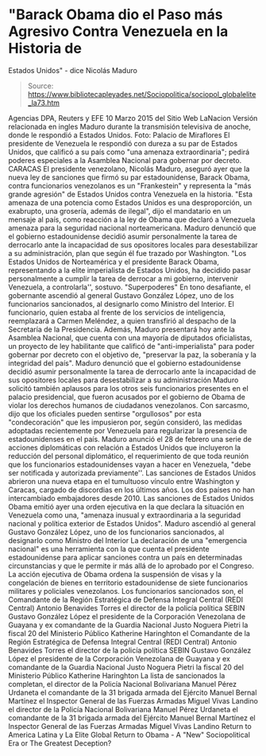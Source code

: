# "Barack Obama dio el Paso más Agresivo Contra Venezuela en la Historia de 
Estados Unidos" - dice Nicolás Maduro

> Source: https://www.bibliotecapleyades.net/Sociopolitica/sociopol_globalelite_la73.htm

Agencias DPA, Reuters y EFE 10 Marzo 2015
del Sitio Web LaNacion
Versión relacionada en ingles
Maduro durante la transmisión televisiva de anoche,
donde le respondió a Estados Unidos.
Foto: Palacio de Miraflores
El presidente de Venezuela le respondió con dureza
a su par de Estados Unidos, que calificó a su país como
"una amenaza extraordinaria";
pedirá poderes especiales a la Asamblea Nacional
para gobernar por decreto.
CARACAS
El presidente venezolano, Nicolás Maduro, aseguró ayer que la nueva ley de sanciones que firmó su par estadounidense, Barack Obama, contra funcionarios venezolanos es un "Frankestein" y representa la "más grande agresión" de Estados Unidos contra Venezuela en la historia.
"Esta amenaza de una potencia como Estados Unidos es una desproporción, un exabrupto, una grosería, además de ilegal", dijo el mandatario en un mensaje al país, como reacción a la ley de Obama que declaró a Venezuela amenaza para la seguridad nacional norteamericana.
Maduro denunció que el gobierno estadounidense
decidió asumir personalmente la tarea de derrocarlo
ante la incapacidad de sus opositores locales
para desestabilizar a su administración,
plan que según él fue trazado por Washington.
"Los Estados Unidos de Norteamérica y el presidente Barack Obama, representando a la elite imperialista de Estados Unidos, ha decidido pasar personalmente a cumplir la tarea de derrocar a mi gobierno, intervenir Venezuela, a controlarla'', sostuvo.
"Superpoderes" En tono desafiante, el gobernante ascendió al general Gustavo González López, uno de los funcionarios sancionados, al designarlo como Ministro del Interior.
El funcionario, quien estaba al frente de los servicios de inteligencia, reemplazará a Carmen Meléndez, a quien transfirió al despacho de la Secretaría de la Presidencia. Además, Maduro presentará hoy ante la Asamblea Nacional, que cuenta con una mayoría de diputados oficialistas, un proyecto de ley habilitante que calificó de "anti-imperialista" para poder gobernar por decreto con el objetivo de,
"preservar la paz, la soberanía y la integridad del país".
Maduro denunció que el gobierno estadounidense decidió asumir personalmente la tarea de derrocarlo ante la incapacidad de sus opositores locales para desestabilizar a su administración Maduro solicitó también aplausos para los otros seis funcionarios presentes en el palacio presidencial, que fueron acusados por el gobierno de Obama de violar los derechos humanos de ciudadanos venezolanos. Con sarcasmo, dijo que los oficiales pueden sentirse "orgullosos" por esta "condecoración" que les impusieron por, según consideró, las medidas adoptadas recientemente por Venezuela para regularizar la presencia de estadounidenses en el país. Maduro anunció el 28 de febrero una serie de acciones diplomáticas con relación a Estados Unidos que incluyeron la reducción del personal diplomático, el requerimiento de que toda reunión que los funcionarios estadounidenses vayan a hacer en Venezuela,
"debe ser notificada y autorizada previamente''.
Las sanciones de Estados Unidos abrieron una nueva etapa en el tumultuoso vínculo entre Washington y Caracas, cargado de discordias en los últimos años.
Los dos países no han intercambiado embajadores desde 2010.
Las sanciones de Estados Unidos Obama emitió ayer una orden ejecutiva en la que declara la situación en Venezuela como una,
"amenaza inusual y extraordinaria a la seguridad nacional y política exterior de Estados Unidos".
Maduro ascendió al general Gustavo González López,
uno de los funcionarios sancionados,
al designarlo como Ministro del Interior
La declaración de una "emergencia nacional" es una herramienta con la que cuenta el presidente estadounidense para aplicar sanciones contra un país en determinadas circunstancias y que le permite ir más allá de lo aprobado por el Congreso. La acción ejecutiva de Obama ordena la suspensión de visas y la congelación de bienes en territorio estadounidense de siete funcionarios militares y policiales venezolanos. Los funcionarios sancionados son,
el Comandante de la Región Estratégica de Defensa Integral Central (REDI Central) Antonio Benavides Torres el director de la policía política SEBIN Gustavo González López el presidente de la Corporación Venezolana de Guayana y ex comandante de la Guardia Nacional Justo Noguera Pietri la fiscal 20 del Ministerio Público Katherine Haringhton
el Comandante de la Región Estratégica de Defensa Integral Central (REDI Central) Antonio Benavides Torres
el director de la policía política SEBIN Gustavo González López
el presidente de la Corporación Venezolana de Guayana y ex comandante de la Guardia Nacional Justo Noguera Pietri
la fiscal 20 del Ministerio Público Katherine Haringhton
La lista de sancionados la completan,
el director de la Policía Nacional Bolivariana Manuel Pérez Urdaneta el comandante de la 31 brigada armada del Ejército Manuel Bernal Martínez el Inspector General de las Fuerzas Armadas Miguel Vivas Landino
el director de la Policía Nacional Bolivariana Manuel Pérez Urdaneta
el comandante de la 31 brigada armada del Ejército Manuel Bernal Martínez
el Inspector General de las Fuerzas Armadas Miguel Vivas Landino
Return to America Latina y La Elite Global
Return to Obama - A "New" Sociopolitical Era or The Greatest Deception?
